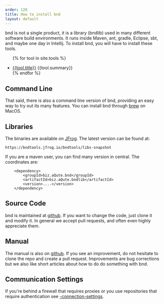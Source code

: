 ```yaml
---
order: 120
title: How to install bnd
layout: default
---
```


bnd is not a single product, it is a library (bndlib) used in many different software build environments. It runs inside Maven, ant, gradle, Eclipse, sbt, and maybe one day in Intellij. To install bnd, you will have to install these tools. 

<div>
<ul class="property-index">

{% for tool in site.tools %}<li><a href="{{ tool.url | prepend: site.github.url }}">{{tool.title}}</a> {{tool.summary}}</li>
{% endfor %}

</ul>
</div>

## Command Line
That said, there is also a command line version of bnd, providing an easy way to try out its many features. You can install bnd through [brew][1] on MacOS.

## Libraries
The binaries are available on [JFrog][4]. The latest version can be found at:

	https://bndtools.jfrog.io/bndtools/libs-snapshot

If you are a maven user, you can find many version in central. The coordinates are:

		<dependency>
			<groupId>biz.aQute.bnd</groupId>
			<artifactId>biz.aQute.bndlib</artifactId>
			<version>....</version>
		</dependency>


## Source Code
bnd is maintained at [github][3]. If you want to change the code, just clone it and modify it. In general we accept pull requests, and often even highly appreciate them.

## Manual
The manual is also on [github][5]. If you see an improvement, do not hesitate to clone the repo and create a pull request. Improvements are bug corrections but we also like short articles about how to do do something with bnd.

## Communication Settings

If you're behind a firewall that requires proxies or you use repositories that require authentication see [-connection-settings][6].

[1]: https://brew.sh/
[3]: https://github.com/bndtools/bnd
[4]: https://bndtools.jfrog.io/bndtools/libs-snapshot
[5]: https://github.com/bndtools/bnd/docs
[6]: /instructions/connection-settings
